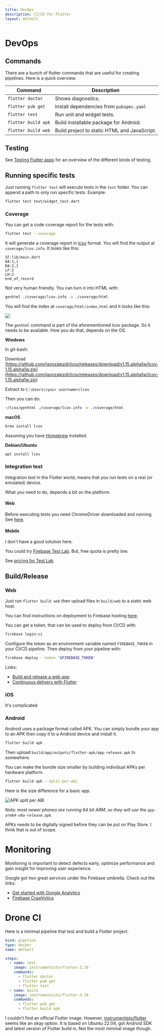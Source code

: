 ```yaml
---
title: DevOps
description: CI/CD for Flutter
layout: default
---
```


# DevOps

## Commands

There are a bunch of flutter commands that are useful for creating pipelines.
Here is a quick overview.

| Command             | Description                                  |
| ------------------- | -------------------------------------------- |
| `flutter doctor`    | Shows diagnostics.                           |
| `flutter pub get`   | Install dependencies from `pubspec.yaml`     |
| `flutter test`      | Run unit and widget tests.                   |
| `flutter build apk` | Build installable package for Android.       |
| `flutter build web` | Build project to static HTML and JavaScript. |

## Testing

See [Testing Flutter apps](https://docs.flutter.dev/testing/overview) for an
overview of the different kinds of testing.

## Running specific tests

Just running `flutter test` will execute tests in the `test` folder.
You can append a path to only run specific tests.
Example:

```sh
flutter test test/widget_test.dart
```

### Coverage

You can get a code coverage report for the tests with:

```sh
flutter test --coverage
```

It will generate a coverage report in
[lcov](https://github.com/linux-test-project/lcov) format.
You will find the output at `coverage/lcov.info`.
It looks like this:

```
SF:lib/main.dart
DA:1,1
DA:2,1
LF:2
LH:2
end_of_record
```

Not very human friendly.
You can turn it into HTML with:

```sh
genhtml ./coverage/lcov.info -o ./coverage/html
```

You will find the index at `coverage/html/index.html` and it looks like this:

![](../images/lcov_html.png)

The `genhtml` command is part of the aforementioned lcov package.
So it needs to be available.
How you do that, depends on the OS.

**Windows**

In git-bash:

Download [https://github.com/jgonzalezdr/lcov/releases/download/v1.15.alpha1w/lcov-1.15.alpha1w.zip](https://github.com/jgonzalezdr/lcov/releases/download/v1.15.alpha1w/lcov-1.15.alpha1w.zip)

Extract to `C:\Users\<your username>\lcov`

Then you can do:

```sh
~/lcov/genhtml ./coverage/lcov.info -o ./coverage/html
```

**macOS**

```sh
brew install lcov
```

Assuming you have [Homebrew](https://brew.sh/) installed.

**Debian/Ubuntu**

```sh
apt install lcov
```

### Integration test

Integration test in the Flutter world, means that you run tests on a real (or
emulated) device.

What you need to do, depends a bit on the platform.

#### Web

Before executing tests you need ChromeDriver downloaded and running.
See
[here](https://docs.flutter.dev/cookbook/testing/integration/introduction#5b-web).

#### Mobile

I don't have a good solution here.

You could try [Firebase Test Lab](https://firebase.google.com/docs/test-lab/flutter/integration-testing-with-flutter).
But, free quota is pretty low.

See [pricing for Test Lab](https://firebase.google.com/docs/test-lab/usage-quotas-pricing).

## Build/Release

### Web

Just run `flutter build web` then upload files in `build/web` to a static web
host.

You can find instructions on deployment to Firebase hosting [here](https://rpede.github.io/MobileProgramming24/tricks/web).

You can get a token, that can be used to deploy from CI/CD with:

```sh
firebase login:ci
```

Configure the token as an environment variable named `FIREBASE_TOKEN` in your CI/CD pipeline.
Then deploy from your pipeline with:

```sh
firebase deploy --token "$FIREBASE_TOKEN"
```

Links:

- [Build and release a web app](https://docs.flutter.dev/deployment/web)
- [Continuous delivery with Flutter](https://docs.flutter.dev/deployment/cd)

### iOS

It's complicated

### Android

Android uses a package format called APK.
You can simply bundle your app to an APK then copy it to a Android device and
install it.

```sh
flutter build apk
```

Then upload `build/app/outputs/flutter-apk/app-release.apk` to somewhere.

You can make the bundle size smaller by building individual APKs per hardware
platform.

```sh
flutter build apk --split-per-abi
```

Here is the size difference for a basic app.

![APK split per ABI](../images/apk_split_per_abi.png)

_Note: most newer phones are running 64 bit ARM, so they will use the
`app-arm64-v8a-release.apk`._

APKs needs to be digitally signed before they can be put on Play Store.
I think that is out of scope.

# Monitoring

Monitoring is important to detect defects early, optimize performance and gain
insight for improving user experience.

Google got two great services under the Firebase umbrella.
Check out the links:

- [Get started with Google Analytics](https://firebase.google.com/docs/analytics/get-started?platform=flutter)
- [Firebase Crashlytics](https://firebase.google.com/docs/crashlytics/)

# Drone CI

Here is a minimal pipeline that test and build a Flutter project.

```yaml
kind: pipeline
type: docker
name: default

steps:
  - name: test
    image: instrumentisto/flutter:3.19
    commands:
      - flutter doctor
      - flutter pub get
      - flutter test
  - name: build
    image: instrumentisto/flutter:3.19
    commands:
      - flutter pub get
      - flutter build apk
```

I couldn't find an official Flutter image.
However,
[instrumentisto/flutter](https://hub.docker.com/r/instrumentisto/flutter) seems
like an okay option.
It is based on Ubuntu 22.04, got Android SDK and latest version of Flutter build
in.
Not the most minimal image though.
